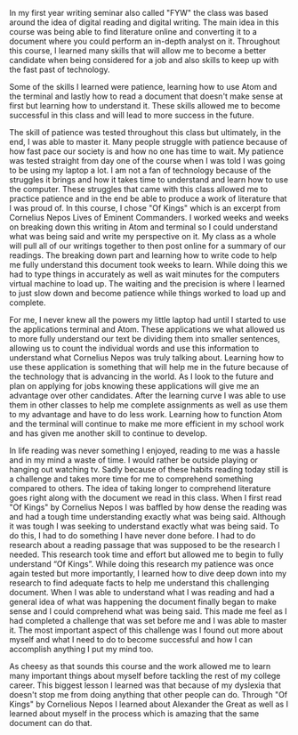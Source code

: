 In my first year writing seminar also called "FYW" the class was based around the idea of digital reading and digital writing. The main idea in this course was being able to find literature online and converting it to a document where you could perform an in-depth analyst on it. Throughout this course, I learned many skills that will allow me to become a better candidate when being considered for a job and also skills to keep up with the fast past of technology.

Some of the skills I learned were patience, learning how to use Atom and the terminal and lastly how to read a document that doesn't make sense at first but learning how to understand it. These skills allowed me to become successful in this class and will lead to more success in the future.

The skill of patience was tested throughout this class but ultimately, in the end, I was able to master it. Many people struggle with patience because of how fast pace our society is and how no one has time to wait. My patience was tested straight from day one of the course when I was told I was going to be using my laptop a lot. I am not a fan of technology because of the struggles it brings and how it takes time to understand and learn how to use the computer. These struggles that came with this class allowed me to practice patience and in the end be able to produce a work of literature that I was proud of. In this course, I chose "Of Kings" which is an excerpt from Cornelius Nepos Lives of Eminent Commanders. I worked weeks and weeks on breaking down this writing in Atom and terminal so I could understand what was being said and write my perspective on it. My class as a whole will pull all of our writings together to then post online for a summary of our readings. The breaking down part and learning how to write code to help me fully understand this document took weeks to learn. While doing this we had to type things in accurately as well as wait minutes for the computers virtual machine to load up. The waiting and the precision is where I learned to just slow down and become patience while things worked to load up and complete.

For me, I never knew all the powers my little laptop had until I started to use the applications terminal and Atom. These applications we what allowed us to more fully understand our text be dividing them into smaller sentences, allowing us to count the individual words and use this information to understand what Cornelius Nepos was truly talking about. Learning how to use these application is something that will help me in the future because of the technology that is advancing in the world. As I look to the future and plan on applying for jobs knowing these applications will give me an advantage over other candidates. After the learning curve I was able to use them in other classes to help me complete assignments as well as use them to my advantage and have to do less work. Learning how to function Atom and the terminal will continue to make me more efficient in my school work and has given me another skill to continue to develop.

In life reading was never something I enjoyed, reading to me was a hassle and in my mind a waste of time. I would rather be outside playing or hanging out watching tv. Sadly because of these habits reading today still is a challenge and takes more time for me to comprehend something compared to others. The idea of taking longer to comprehend literature goes right along with the document we read in this class. When I first read "Of Kings" by Cornelius Nepos I was baffled by how dense the reading was and had a tough time understanding exactly what was being said. Although it was tough I was seeking to understand exactly what was being said. To do this, I had to do something I have never done before. I had to do research about a reading passage that was supposed to be the research I needed. This research took time and effort but allowed me to begin to fully understand “Of Kings”. While doing this research my patience was once again tested but more importantly, I learned how to dive deep down into my research to find adequate facts to help me understand this challenging document. When I was able to understand what I was reading and had a general idea of what was happening the document finally began to make sense and I could comprehend what was being said. This made me feel as I had completed a challenge that was set before me and I was able to master it. The most important aspect of this challenge was I found out more about myself and what I need to do to become successful and how I can accomplish anything I put my mind too.

As cheesy as that sounds this course and the work allowed me to learn many important things about myself before tackling the rest of my college career. This biggest lesson I learned was that because of my dyslexia that doesn't stop me from doing anything that other people can do. Through "Of Kings" by Cornelious Nepos I learned about Alexander the Great as well as I learned about myself in the process which is amazing that the same document can do that.
